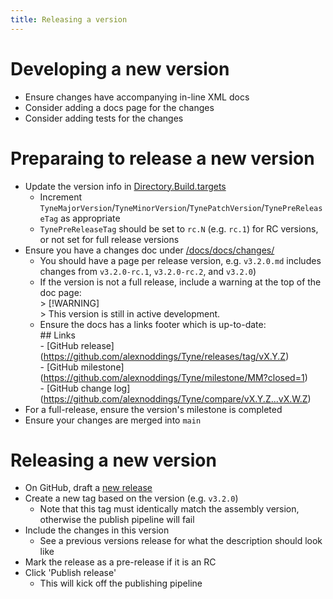 ```yaml
---
title: Releasing a version
---
```


# Developing a new version
- Ensure changes have accompanying in-line XML docs
- Consider adding a docs page for the changes
- Consider adding tests for the changes

# Preparaing to release a new version
- Update the version info in [Directory.Build.targets](gitfile://Directory.Build.targets)
    - Increment `TyneMajorVersion`/`TyneMinorVersion`/`TynePatchVersion`/`TynePreReleaseTag` as appropriate
    - `TynePreReleaseTag` should be set to `rc.N` (e.g. `rc.1`) for RC versions, or not set for full release versions
- Ensure you have a changes doc under [/docs/docs/changes/](gitfile://docs/docs/changes)
    - You should have a page per release version, e.g. `v3.2.0.md` includes changes from `v3.2.0-rc.1`, `v3.2.0-rc.2`, and `v3.2.0`)
    - If the version is not a full release, include a warning at the top of the doc page:\
    \> [!WARNING]\
    \> This version is still in active development.
    - Ensure the docs has a links footer which is up-to-date:\
    \## Links\
    \- \[GitHub release\]\(https://github.com/alexnoddings/Tyne/releases/tag/vX.Y.Z)\
    \- \[GitHub milestone\]\(https://github.com/alexnoddings/Tyne/milestone/MM?closed=1)\
    \- \[GitHub change log\]\(https://github.com/alexnoddings/Tyne/compare/vX.Y.Z...vX.W.Z)
- For a full-release, ensure the version's milestone is completed
- Ensure your changes are merged into `main`

# Releasing a new version
- On GitHub, draft a [new release](https://github.com/alexnoddings/Tyne/releases/new)
- Create a new tag based on the version (e.g. `v3.2.0`)
    - Note that this tag must identically match the assembly version, otherwise the publish pipeline will fail
- Include the changes in this version
    - See a previous versions release for what the description should look like
- Mark the release as a pre-release if it is an RC
- Click 'Publish release'
    - This will kick off the publishing pipeline
